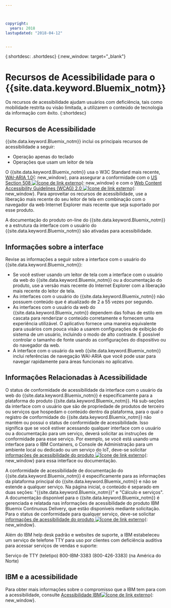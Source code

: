```yaml
---



copyright:
  years: 2018
lastupdated: "2018-04-12"


---
```


{:shortdesc: .shortdesc}
{:new_window: target="_blank"}

# Recursos de Acessibilidade para o {{site.data.keyword.Bluemix_notm}}

Os recursos de acessibilidade ajudam usuários com deficiência, tais como mobilidade restrita ou visão limitada, a utilizarem o conteúdo de tecnologia da informação com êxito.
{:shortdesc}

## Recursos de Acessibilidade

{{site.data.keyword.Bluemix_notm}} inclui os principais recursos de acessibilidade a seguir:

* Operação apenas do teclado
* Operações que usam um leitor de tela

O {{site.data.keyword.Bluemix_notm}} usa o W3C Standard mais recente, [WAI-ARIA 1.0](http://www.w3.org/TR/wai-aria/){: new_window}, para assegurar a conformidade com o [US Section 508 ![Ícone de link externo](../../icons/launch-glyph.svg "Ícone de link externo")](https://www.access-board.gov/guidelines-and-standards/communications-and-it/about-the-section-508-standards/section-508-standards){: new_window} e com o [Web Content Accessibility Guidelines (WCAG) 2.0 ![Ícone de link externo](../../icons/launch-glyph.svg "Ícone de link externo")](http://www.w3.org/TR/WCAG20/){: new_window}. Para aproveitar os recursos de acessibilidade, use a liberação mais recente do seu leitor de tela em combinação com o navegador da web Internet Explorer mais recente que seja suportado por esse produto.

A documentação do produto on-line do {{site.data.keyword.Bluemix_notm}} e a estrutura da interface com o usuário do {{site.data.keyword.Bluemix_notm}} são ativadas para acessibilidade. 


## Informações sobre a interface
 
Revise as informações a seguir sobre a interface com o usuário do {{site.data.keyword.Bluemix_notm}}:

* Se você estiver usando um leitor de tela com a interface com o usuário da web do {{site.data.keyword.Bluemix_notm}} ou a documentação do produto, use a versão mais recente do Internet Explorer com a liberação mais recente do leitor de tela. 
* As interfaces com o usuário do {{site.data.keyword.Bluemix_notm}} não possuem conteúdo que é atualizado de 2 a 55 vezes por segundo.
* As interfaces com o usuário da web do {{site.data.keyword.Bluemix_notm}} dependem das folhas de estilo em cascata para renderizar o conteúdo corretamente e fornecem uma experiência utilizável. O aplicativo fornece uma maneira equivalente para usuários com pouca visão a usarem configurações de exibição do sistema de um usuário, incluindo o modo de alto contraste. É possível controlar o tamanho de fonte usando as configurações do dispositivo ou do navegador da web.
* A interface com o usuário da web {{site.data.keyword.Bluemix_notm}} inclui referências de navegação WAI-ARIA que você pode usar para navegar rapidamente para áreas funcionais no aplicativo.


## Informações Relacionadas à Acessibilidade

O status de conformidade de acessibilidade da interface com o usuário da web do {{site.data.keyword.Bluemix_notm}} é especificamente para a plataforma do produto {{site.data.keyword.Bluemix_notm}}. Há sub-seções da interface com o usuário que são de propriedade de produtos de terceiro ou serviços que hospedam o conteúdo dentro da plataforma, para o qual o registro de conformidade do {{site.data.keyword.Bluemix_notm}} não mantém ou possui o status de conformidade de acessibilidade. Isso significa que se você estiver acessando qualquer interface com o usuário ou a documentação para um serviço, deverá solicitar as instruções de conformidade para esse serviço. Por exemplo, se você está usando uma interface para o IBM Containers, o Console de Administração para um ambiente local ou dedicado ou um serviço do IoT, deve-se solicitar [informações de acessibilidade do produto ![Ícone de link externo](../../icons/launch-glyph.svg "Ícone de link externo")](http://www-03.ibm.com/able/product_accessibility/index.html){: new_window} para essa interface ou documentação.

A conformidade de acessibilidade de documentação do {{site.data.keyword.Bluemix_notm}} é especificamente para as informações da plataforma principal do {{site.data.keyword.Bluemix_notm}} e não se estende a qualquer serviço. Na página inicial, o conteúdo é separado em duas seções: "{{site.data.keyword.Bluemix_notm}}" e "Cálculo e serviços". A documentação disponível para o {{site.data.keyword.Bluemix_notm}} é gerenciada e relatada nas informações de acessibilidade do produto IBM Bluemix Continuous Delivery, que estão disponíveis mediante solicitação. Para o status de conformidade para qualquer serviço, deve-se solicitar [informações de acessibilidade do produto ![Ícone de link externo](../../icons/launch-glyph.svg "Ícone de link externo")](http://www-03.ibm.com/able/product_accessibility/index.html){: new_window}.

Além do IBM help desk padrão e websites de suporte, a IBM estabeleceu um serviço de telefone TTY para uso por clientes com deficiência auditiva para acessar serviços de vendas e suporte:

Serviço de TTY (teletipo)
800-IBM-3383 (800-426-3383)
(na América do Norte)

## IBM e a acessibilidade

Para obter mais informações sobre o compromisso que a IBM tem para com a acessibilidade, consulte [Acessibilidade IBM![Ícone de link externo](../../icons/launch-glyph.svg "Ícone de link externo")](http://www.ibm.com/able){: new_window}.
